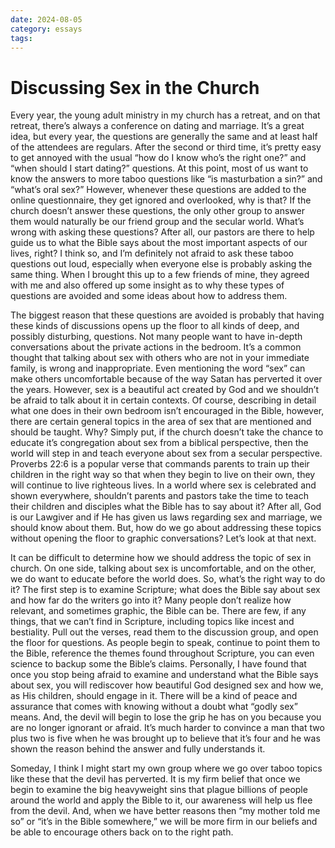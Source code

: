 ```yaml
---
date: 2024-08-05
category: essays
tags: 
---
```

# Discussing Sex in the Church

Every year, the young adult ministry in my church has a retreat, and on that retreat, there’s always a conference on dating and marriage. It’s a great idea, but every year, the questions are generally the same and at least half of the attendees are regulars. After the second or third time, it’s pretty easy to get annoyed with the usual “how do I know who’s the right one?” and “when should I start dating?” questions. At this point, most of us want to know the answers to more taboo questions like “is masturbation a sin?” and “what’s oral sex?” However, whenever these questions are added to the online questionnaire, they get ignored and overlooked, why is that? If the church doesn’t answer these questions, the only other group to answer them would naturally be our friend group and the secular world. What’s wrong with asking these questions? After all, our pastors are there to help guide us to what the Bible says about the most important aspects of our lives, right? I think so, and I’m definitely not afraid to ask these taboo questions out loud, especially when everyone else is probably asking the same thing. When I brought this up to a few friends of mine, they agreed with me and also offered up some insight as to why these types of questions are avoided and some ideas about how to address them.

The biggest reason that these questions are avoided is probably that having these kinds of discussions opens up the floor to all kinds of deep, and possibly disturbing, questions. Not many people want to have in-depth conversations about the private actions in the bedroom. It’s a common thought that talking about sex with others who are not in your immediate family, is wrong and inappropriate. Even mentioning the word “sex” can make others uncomfortable because of the way Satan has perverted it over the years. However, sex is a beautiful act created by God and we shouldn’t be afraid to talk about it in certain contexts. Of course, describing in detail what one does in their own bedroom isn’t encouraged in the Bible, however, there are certain general topics in the area of sex that are mentioned and should be taught. Why? Simply put, if the church doesn’t take the chance to educate it’s congregation about sex from a biblical perspective, then the world will step in and teach everyone about sex from a secular perspective. Proverbs 22:6 is a popular verse that commands parents to train up their children in the right way so that when they begin to live on their own, they will continue to live righteous lives. In a world where sex is celebrated and shown everywhere, shouldn’t parents and pastors take the time to teach their children and disciples what the Bible has to say about it? After all, God is our Lawgiver and if He has given us laws regarding sex and marriage, we should know about them. But, how do we go about addressing these topics without opening the floor to graphic conversations? Let’s look at that next.

It can be difficult to determine how we should address the topic of sex in church. On one side, talking about sex is uncomfortable, and on the other, we do want to educate before the world does. So, what’s the right way to do it? The first step is to examine Scripture; what does the Bible say about sex and how far do the writers go into it? Many people don’t realize how relevant, and sometimes graphic, the Bible can be. There are few, if any things, that we can’t find in Scripture, including topics like incest and bestiality. Pull out the verses, read them to the discussion group, and open the floor for questions. As people begin to speak, continue to point them to the Bible, reference the themes found throughout Scripture, you can even science to backup some the Bible’s claims. Personally, I have found that once you stop being afraid to examine and understand what the Bible says about sex, you will rediscover how beautiful God designed sex and how we, as His children, should engage in it. There will be a kind of peace and assurance that comes with knowing without a doubt what “godly sex” means. And, the devil will begin to lose the grip he has on you because you are no longer ignorant or afraid. It’s much harder to convince a man that two plus two is five when he was brought up to believe that it’s four and he was shown the reason behind the answer and fully understands it.

Someday, I think I might start my own group where we go over taboo topics like these that the devil has perverted. It is my firm belief that once we begin to examine the big heavyweight sins that plague billions of people around the world and apply the Bible to it, our awareness will help us flee from the devil. And, when we have better reasons then “my mother told me so” or “it’s in the Bible somewhere,” we will be more firm in our beliefs and be able to encourage others back on to the right path.
